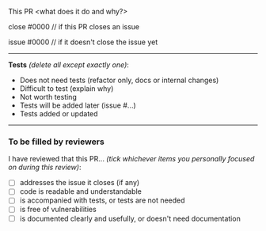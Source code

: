 This PR <what does it do and why?>

close #0000 // if this PR closes an issue

issue #0000 // if it doesn't close the issue yet

----------------------------------

**Tests** _(delete all except exactly one)_:
- Does not need tests (refactor only, docs or internal changes)
- Difficult to test (explain why)
- Not worth testing
- Tests will be added later (issue #...)
- Tests added or updated

--------------------------------

### To be filled by reviewers

I have reviewed that this PR... _(tick whichever items you personally focused on during this review)_:
- [ ] addresses the issue it closes (if any)
- [ ] code is readable and understandable
- [ ] is accompanied with tests, or tests are not needed
- [ ] is free of vulnerabilities
- [ ] is documented clearly and usefully, or doesn't need documentation
